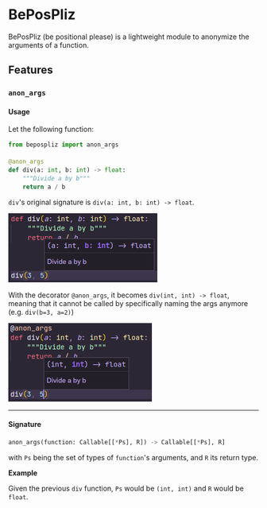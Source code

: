 # BePosPliz

BePosPliz (be positional please) is a lightweight module to anonymize the arguments of a function.

## Features

### `anon_args`

#### Usage

Let the following function:

```py
from bepospliz import anon_args

@anon_args
def div(a: int, b: int) -> float:
    """Divide a by b"""
    return a / b
```

`div`'s original signature is `div(a: int, b: int) -> float`.

![`div` without decorator](https://github.com/qexat/bepospliz/blob/main/docs/assets/div_original.png)

With the decorator `@anon_args`, it becomes `div(int, int) -> float`, meaning that it cannot be called by specifically naming the args anymore (e.g. `div(b=3, a=2)`)

![`div` with the decorator](https://github.com/qexat/bepospliz/blob/main/docs/assets/div_anon_args.png)

---

#### Signature

```py
anon_args(function: Callable[[*Ps], R]) -> Callable[[*Ps], R]
```

with `Ps` being the set of types of `function`'s arguments, and `R` its return type.

**Example**

Given the previous `div` function, `Ps` would be `(int, int)` and `R` would be `float`.
